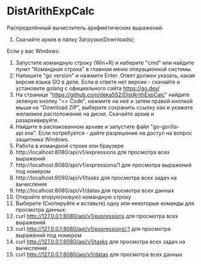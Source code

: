 # DistArithExpCalc
Распределённый вычислитель арифметических выражений.
1. Скачайте архив в папку Загрузки(Downloads);

Если у вас Windows:
1. Запустите командную строку (Win+R) и наберите "cmd" или найдите пункт "Командная строка" в главном меню операционной системы. 
2. Напишите "go version" и нажмите Enter. Ответ должен указать, какая версия языка GO в деле. Если в ответе нет версии - скачайте и установите golang c официального сайта https://go.dev/
3. На странице "https://github.com/deka552/DistArithExpCalc" найдите зеленую кнопку "<> Code", нажмите на неё и затем правой кнопкой мыши на "Download ZIP", выберите сохранить ссылку как и укажите желаемое расположение на диске. Скачайте архив и разархивируйте.
4. Найдите в распакованном архиве и запустите файл "go-gorilla-api.exe". Если потребуется - дайте разрешение на доступ на вопрос защитника Windows.
5. Работа в командной строке или браузере
6. http://localhost:8080/api/v1/expressions для просмотра всех выражений
7. http://localhost:8080/api/v1/expressions/1 для просмотра выражений под номером
8. http://localhost:8080/api/v1/tasks для просмотра всех задач на вычисление
9. http://localhost:8080/api/v1/datas для просмотра всех данных
10. Откройте вторую(новую) командную строку
11. Выберите (Скопируйте и вставьте) одну или некоторые команды для просмотра данных:
12. curl http://127.0.0.1:8080/api/v1/expressions для просмотра всех выражений
13. curl http://127.0.0.1:8080/api/v1/expressions/:1 для просмотра выражений под номером
14. curl http://127.0.0.1:8080/api/v1/tasks для просмотра всех задач на вычисление
10. curl http://127.0.0.1:8080/api/v1/datas для просмотра всех данных

